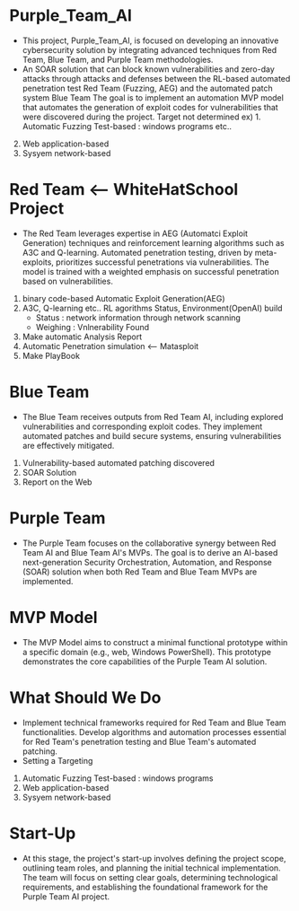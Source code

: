 # Purple_Team_AI
- This project, Purple_Team_AI, is focused on developing an innovative cybersecurity solution by integrating advanced techniques from Red Team, Blue Team, and Purple Team methodologies.
- An SOAR solution that can block known vulnerabilities and zero-day attacks through attacks and defenses between the RL-based automated penetration test Red Team (Fuzzing, AEG) and the automated patch system Blue Team
The goal is to implement an automation MVP model that automates the generation of exploit codes for vulnerabilities that were discovered during the project. 
Target not determined
ex) 1. Automatic Fuzzing Test-based : windows programs etc..
2. Web application-based
3. Sysyem network-based

# Red Team <-- WhiteHatSchool Project 
- The Red Team leverages expertise in AEG (Automatci Exploit Generation) techniques and reinforcement learning algorithms such as A3C and Q-learning. Automated penetration testing, driven by meta-exploits, prioritizes successful penetrations via vulnerabilities. The model is trained with a weighted emphasis on successful penetration based on vulnerabilities.
1. binary code-based Automatic Exploit Generation(AEG)
2. A3C, Q-learning etc.. RL agorithms Status, Environment(OpenAI) build
	 - Status : network information through network scanning
	 - Weighing : Vnlnerability Found
3. Make automatic Analysis Report
4. Automatic Penetration simulation <-- Matasploit
5. Make PlayBook 

# Blue Team
- The Blue Team receives outputs from Red Team AI, including explored vulnerabilities and corresponding exploit codes. They implement automated patches and build secure systems, ensuring vulnerabilities are effectively mitigated.
1. Vulnerability-based automated patching discovered
2. SOAR Solution
3. Report on the Web 

# Purple Team
- The Purple Team focuses on the collaborative synergy between Red Team AI and Blue Team AI's MVPs. The goal is to derive an AI-based next-generation Security Orchestration, Automation, and Response (SOAR) solution when both Red Team and Blue Team MVPs are implemented.

# MVP Model
- The MVP Model aims to construct a minimal functional prototype within a specific domain (e.g., web, Windows PowerShell). This prototype demonstrates the core capabilities of the Purple Team AI solution.

# What Should We Do
- Implement technical frameworks required for Red Team and Blue Team functionalities.
Develop algorithms and automation processes essential for Red Team's penetration testing and Blue Team's automated patching.
- Setting a Targeting
1. Automatic Fuzzing Test-based : windows programs
2. Web application-based
3. Sysyem network-based

# Start-Up
- At this stage, the project's start-up involves defining the project scope, outlining team roles, and planning the initial technical implementation. The team will focus on setting clear goals, determining technological requirements, and establishing the foundational framework for the Purple Team AI project.